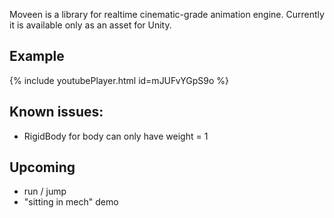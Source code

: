 Moveen is a library for realtime cinematic-grade animation engine. Currently it is available only as an asset for Unity.
## Example

{% include youtubePlayer.html id=mJUFvYGpS9o %}


## Known issues:
* RigidBody for body can only have weight = 1



## Upcoming
* run / jump
* "sitting in mech" demo


